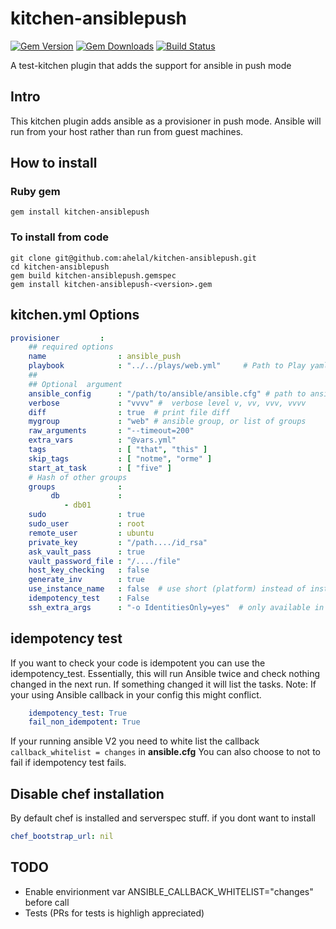 # kitchen-ansiblepush
[![Gem Version](https://badge.fury.io/rb/kitchen-ansiblepush.svg)](https://badge.fury.io/rb/kitchen-ansiblepush)
[![Gem Downloads](http://ruby-gem-downloads-badge.herokuapp.com/kitchen-ansiblepush?type=total&color=brightgreen)](https://rubygems.org/gems/kitchen-ansiblepush)
[![Build Status](https://travis-ci.org/ahelal/kitchen-ansiblepush.svg?branch=master)](https://travis-ci.org/ahelal/kitchen-ansiblepush)

A test-kitchen plugin that adds the support for ansible in push mode

## Intro
This kitchen plugin adds ansible as a provisioner in push mode. Ansible will run from your host rather than run from guest machines.  

## How to install 

### Ruby gem
```
gem install kitchen-ansiblepush
```

### To install from code 
``` 
git clone git@github.com:ahelal/kitchen-ansiblepush.git
cd kitchen-ansiblepush
gem build kitchen-ansiblepush.gemspec
gem install kitchen-ansiblepush-<version>.gem
```

## kitchen.yml Options
```yaml
provisioner         :
    ## required options
    name                : ansible_push
    playbook            : "../../plays/web.yml"     # Path to Play yaml
    ##
    ## Optional  argument
    ansible_config      : "/path/to/ansible/ansible.cfg" # path to ansible config file
    verbose             : "vvvv" #  verbose level v, vv, vvv, vvvv
    diff                : true  # print file diff
    mygroup             : "web" # ansible group, or list of groups
    raw_arguments       : "--timeout=200"
    extra_vars          : "@vars.yml"
    tags                : [ "that", "this" ]
    skip_tags           : [ "notme", "orme" ]
    start_at_task       : [ "five" ]
    # Hash of other groups
    groups              : 
         db             :
            - db01
    sudo                : true
    sudo_user           : root
    remote_user         : ubuntu
    private_key         : "/path..../id_rsa"
    ask_vault_pass      : true
    vault_password_file : "/..../file"
    host_key_checking   : false
    generate_inv        : true
    use_instance_name   : false  # use short (platform) instead of instance name by default
    idempotency_test    : False
    ssh_extra_args      : "-o IdentitiesOnly=yes"  # only available in ansible v2.1 and up
```
## idempotency test
If you want to check your code is idempotent you can use the idempotency_test. Essentially, this will run Ansible twice and check nothing changed in the next run. If something changed it will list the tasks. Note: If your using Ansible callback in your config this might conflict.
```yaml
    idempotency_test: True
    fail_non_idempotent: True
```

If your running ansible V2 you need to white list the callback ``` callback_whitelist = changes``` in **ansible.cfg**
You can also choose to not to fail if idempotency test fails.

## Disable chef installation
By default chef is installed and serverspec stuff. if you dont want to install 
```yaml
chef_bootstrap_url: nil
```
## TODO
- Enable envirionment var ANSIBLE_CALLBACK_WHITELIST="changes" before call
- Tests (PRs for tests is highligh appreciated)


